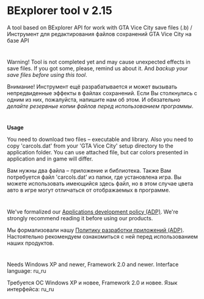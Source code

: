 # BExplorer tool v 2.15

A tool based on BExplorer API for work with GTA Vice City save files (.b) /
Инструмент для редактирования файлов сохранений GTA Vice City на базе API

#

Warning! Tool is not completed yet and may cause unexpected effects in save files.
If you got some, please, remind us about it. And *backup your save files before using this tool*.

Внимание! Инструмент ещё разрабатывается и может вызывать непредвиденные эффекты в файлах
сохранений. Если Вы столкнулись с одним из них, пожалуйста, напишите нам об этом. И обязательно
*делайте резервные копии файлов перед использованием программы*.

#

**Usage**

You need to download two files – executable and library. Also you need to copy 'carcols.dat' from your
'GTA Vice City' setup directory to the application folder. You can use attached file, but car colors
presented in application and in game will differ.

Вам нужны два файла – приложение и библиотека. Также Вам потребуется файл 'carcols.dat' из папки, где установлена игра.
Вы можете использовать имеющийся здесь файл, но в этом случае цвета авто в игре могут отличаться от отображаемых в программе.

#

We've formalized our [Applications development policy (ADP)](https://vk.com/@rdaaow_fupl-adp).
We're strongly recommend reading it before using our products.

Мы формализовали нашу [Политику разработки приложений (ADP)](https://vk.com/@rdaaow_fupl-adp).
Настоятельно рекомендуем ознакомиться с ней перед использованием наших продуктов.

#

Needs Windows XP and newer, Framework 2.0 and newer. Interface language: ru_ru

Требуется ОС Windows XP и новее, Framework 2.0 и новее. Язык интерфейса: ru_ru
